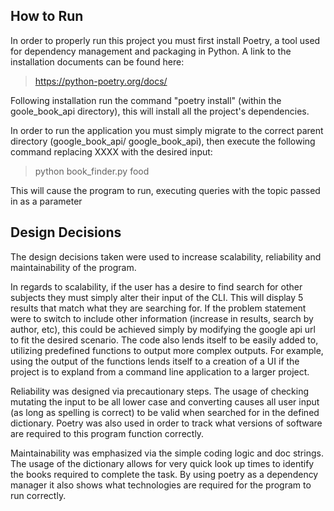 How to Run
-----------

In order to properly run this project you must first install Poetry, a tool used for dependency management and
packaging in Python. A link to the installation documents can be found here:
>https://python-poetry.org/docs/

Following installation run the command "poetry install" (within the goole_book_api directory), this will install
all the project's dependencies.

In order to run the application you must simply migrate to the correct parent directory (google_book_api/
google_book_api), then execute the following command replacing XXXX with the desired input:
>python book_finder.py food

 This will cause the program to run, executing queries with the topic passed in as a parameter

Design Decisions
-----------

The design decisions taken were used to increase scalability, reliability and maintainability of the program.

In regards to scalability, if the user has a desire to find search for other subjects they must simply alter
their input of the CLI. This will display 5 results that match what they are searching for. If the problem
statement were to switch to include other information (increase in results, search by author, etc), this
could be achieved simply by modifying the google api url to fit the desired scenario. The code also lends
itself to be easily added to, utilizing predefined functions to output more complex outputs. For example,
using the output of the functions lends itself to a creation of a UI if the project is to expland from a command
line application to a larger project.

Reliability was designed via precautionary steps. The usage of checking mutating the input to be all lower case
and converting causes all user input (as long as spelling is correct) to be valid when searched for in the
defined dictionary. Poetry was also used in order to track what versions of software are required to this
program function correctly.

Maintainability was emphasized via the simple coding logic and doc strings. The usage of the dictionary allows
for very quick look up times to identify the books required to complete the task. By using poetry as a
dependency manager it also shows what technologies are required for the program to run correctly.
